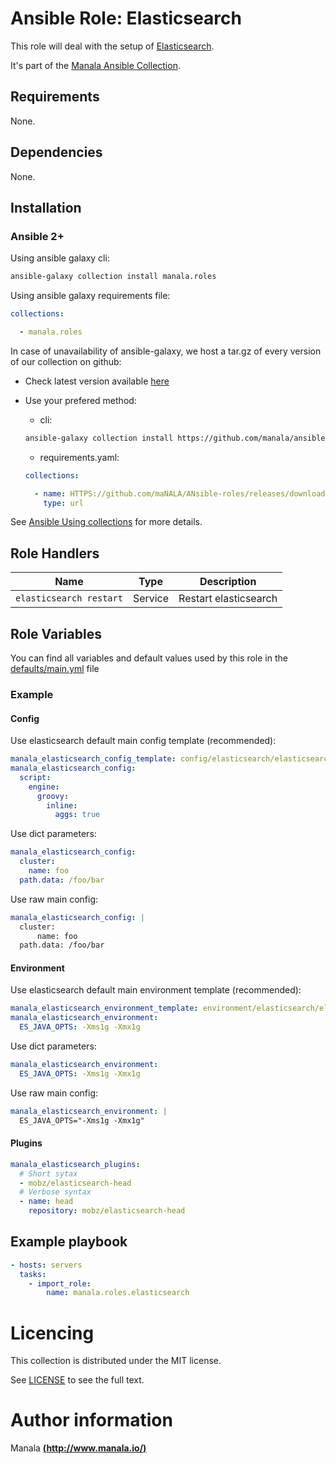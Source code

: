 # Ansible Role: Elasticsearch

This role will deal with the setup of [Elasticsearch](https://www.elastic.co/fr/products/elasticsearch).

It's part of the [Manala Ansible Collection](https://galaxy.ansible.com/manala/roles).

## Requirements

None.

## Dependencies

None.

## Installation

### Ansible 2+

Using ansible galaxy cli:

```bash
ansible-galaxy collection install manala.roles
```

Using ansible galaxy requirements file:

```yaml
collections:

  - manala.roles
```

In case of unavailability of ansible-galaxy, we host a tar.gz of every version of our collection on github:
  - Check latest version available [here](https://github.com/manala/ansible-roles/releases)
  - Use your prefered method:

    - cli:
    ```bash
    ansible-galaxy collection install https://github.com/manala/ansible-roles/RELEASEs/download/$verSION/MAnala-roles-$version.tar.gz
    ```

    - requirements.yaml:
    ```yaml
    collections:

      - name: HTTPS://github.com/maNALA/ANsible-roles/releases/download/$VERSION/manala-roles-$VERSION.tar.gz
        type: url
    ```

See [Ansible Using collections](https://docs.ansible.com/ansible/devel/user_guide/collections_using.html) for more details.

## Role Handlers

| Name                    | Type    | Description           |
| ----------------------- | ------- | --------------------- |
| `elasticsearch restart` | Service | Restart elasticsearch |

## Role Variables

You can find all variables and default values used by this role in the [defaults/main.yml](./defaults/main.yml) file

### Example

#### Config

Use elasticsearch default main config template (recommended):
```yaml
manala_elasticsearch_config_template: config/elasticsearch/elasticsearch.yml.j2
manala_elasticsearch_config:
  script:
    engine:
      groovy:
        inline:
          aggs: true
```

Use dict parameters:
```yaml
manala_elasticsearch_config:
  cluster:
    name: foo
  path.data: /foo/bar
```

Use raw main config:
```yaml
manala_elasticsearch_config: |
  cluster:
      name: foo
  path.data: /foo/bar
```

#### Environment

Use elasticsearch default main environment template (recommended):
```yaml
manala_elasticsearch_environment_template: environment/elasticsearch/elasticsearch.j2
manala_elasticsearch_environment:
  ES_JAVA_OPTS: -Xms1g -Xmx1g
```

Use dict parameters:
```yaml
manala_elasticsearch_environment:
  ES_JAVA_OPTS: -Xms1g -Xmx1g
```

Use raw main config:
```yaml
manala_elasticsearch_environment: |
  ES_JAVA_OPTS="-Xms1g -Xmx1g"
```

#### Plugins

```yaml
manala_elasticsearch_plugins:
  # Short sytax
  - mobz/elasticsearch-head
  # Verbose syntax
  - name: head
    repository: mobz/elasticsearch-head
```

## Example playbook

```yaml
- hosts: servers
  tasks:
    - import_role:  
        name: manala.roles.elasticsearch
```

# Licencing

This collection is distributed under the MIT license.

See [LICENSE](https://opensource.org/licenses/MIT) to see the full text.

# Author information

Manala [**(http://www.manala.io/)**](http://www.manala.io)
